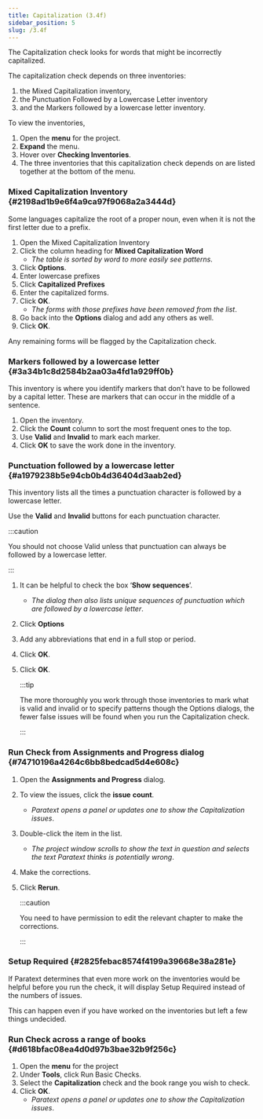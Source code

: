 ```yaml
---
title: Capitalization (3.4f)
sidebar_position: 5
slug: /3.4f
---
```




The Capitalization check looks for words that might be incorrectly capitalized.


The capitalization check depends on three inventories:

1. the Mixed Capitalization inventory,
1. the Punctuation Followed by a Lowercase Letter inventory
1. and the Markers followed by a lowercase letter inventory.

To view the inventories,

1. Open the **menu** for the project.
1. **Expand** the menu.
1. Hover over **Checking Inventories**.
1. The three inventories that this capitalization check depends on are listed together at the bottom of the menu.

### Mixed Capitalization Inventory {#2198ad1b9e6f4a9ca97f9068a2a3444d}


Some languages capitalize the root of a proper noun, even when it is not the first letter due to a prefix.

1. Open the Mixed Capitalization Inventory
1. Click the column heading for **Mixed Capitalization Word**
	- _The table is sorted by word to more easily see patterns_.
1. Click **Options**.
1. Enter lowercase prefixes
1. Click **Capitalized Prefixes**
1. Enter the capitalized forms.
1. Click **OK**.
	- _The forms with those prefixes have been removed from the list_.
1. Go back into the **Options** dialog and add any others as well.
1. Click **OK**.

Any remaining forms will be flagged by the Capitalization check.


### Markers followed by a lowercase letter {#3a34b1c8d2584b2aa03a4fd1a929ff0b}


This inventory is where you identify markers that don’t have to be followed by a capital letter. These are markers that can occur in the middle of a sentence.

1. Open the inventory.
1. Click the **Count** column to sort the most frequent ones to the top.
1. Use **Valid** and **Invalid** to mark each marker.
1. Click **OK** to save the work done in the inventory.

### Punctuation followed by a lowercase letter {#a1979238b5e94cb0b4d36404d3aab2ed}


This inventory lists all the times a punctuation character is followed by a lowercase letter.


Use the **Valid** and **Invalid** buttons for each punctuation character.


:::caution

You should not choose Valid unless that punctuation can always be followed by a lowercase letter.

:::



1. It can be helpful to check the box ‘**Show sequences**’.
	- _The dialog then also lists unique sequences of punctuation which are followed by a lowercase letter_.
1. Click **Options**
1. Add any abbreviations that end in a full stop or period.
1. Click **OK**.
1. Click **OK**.

	:::tip
	
	The more thoroughly you work through those inventories to mark what is valid and invalid or to specify patterns though the Options dialogs, the fewer false issues will be found when you run the Capitalization check.
	
	:::
	



### Run Check from Assignments and Progress dialog {#74710196a4264c6bb8bedcad5d4e608c}

1. Open the **Assignments and Progress** dialog.
1. To view the issues, click the **issue** **count**.
	- _Paratext opens a panel or updates one to show the Capitalization issues_.
1. Double-click the item in the list.
	- _The project window scrolls to show the text in question and selects the text Paratext thinks is potentially wrong_.
1. Make the corrections.
1. Click **Rerun**.

	:::caution
	
	You need to have permission to edit the relevant chapter to make the corrections.
	
	:::
	



### Setup Required {#2825febac8574f4199a39668e38a281e}


If Paratext determines that even more work on the inventories would be helpful before you run the check, it will display Setup Required instead of the numbers of issues.


This can happen even if you have worked on the inventories but left a few things undecided.


### Run Check across a range of books {#d618bfac08ea4d0d97b3bae32b9f256c}

1. Open the **menu** for the project
1. Under **Tools**, click Run Basic Checks.
1. Select the **Capitalization** check and the book range you wish to check.
1. Click **OK**.
	- _Paratext opens a panel or updates one to show the Capitalization issues_.
